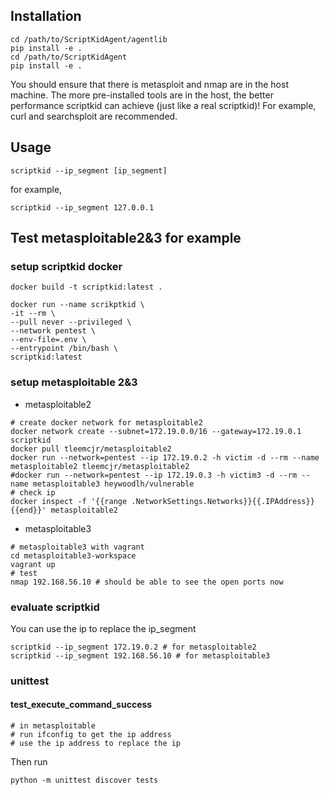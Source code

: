 ## Installation

```
cd /path/to/ScriptKidAgent/agentlib
pip install -e .
cd /path/to/ScriptKidAgent
pip install -e .
```

You should ensure that there is metasploit and nmap are in the host machine.
The more pre-installed tools are in the host, the better performance scriptkid can achieve (just like a real scriptkid)!
For example, curl and searchsploit are recommended.

## Usage

```
scriptkid --ip_segment [ip_segment]
```

for example,

```
scriptkid --ip_segment 127.0.0.1
```

## Test metasploitable2&3 for example

### setup scriptkid docker

```shell
docker build -t scriptkid:latest .

docker run --name scrikptkid \
-it --rm \
--pull never --privileged \
--network pentest \
--env-file=.env \
--entrypoint /bin/bash \
scriptkid:latest
```

### setup metasploitable 2&3

- metasploitable2

```shell
# create docker network for metasploitable2
docker network create --subnet=172.19.0.0/16 --gateway=172.19.0.1 scriptkid 
docker pull tleemcjr/metasploitable2
docker run --network=pentest --ip 172.19.0.2 -h victim -d --rm --name metasploitable2 tleemcjr/metasploitable2
#docker run --network=pentest --ip 172.19.0.3 -h victim3 -d --rm --name metasploitable3 heywoodlh/vulnerable
# check ip
docker inspect -f '{{range .NetworkSettings.Networks}}{{.IPAddress}}{{end}}' metasploitable2

```

- metasploitable3

```shell
# metasploitable3 with vagrant
cd metasploitable3-workspace
vagrant up
# test
nmap 192.168.56.10 # should be able to see the open ports now
```

### evaluate scriptkid

You can use the ip to replace the ip_segment

```shell
scriptkid --ip_segment 172.19.0.2 # for metasploitable2
scriptkid --ip_segment 192.168.56.10 # for metasploitable3
```

### unittest

#### test_execute_command_success

```shell
# in metasploitable
# run ifconfig to get the ip address
# use the ip address to replace the ip
```

Then run

```shell
python -m unittest discover tests
```